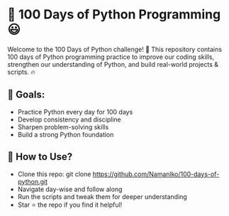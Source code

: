 # 📘 100 Days of Python Programming 😃

Welcome to the 100 Days of Python challenge! 🚀 This repository contains 100 days of Python programming practice to improve our coding skills, strengthen our understanding of Python, and build real-world projects & scripts. 🔥

## 🎯 Goals:
- Practice Python every day for 100 days
- Develop consistency and discipline
- Sharpen problem-solving skills
- Build a strong Python foundation

## 📌 How to Use?
- Clone this repo: git clone https://github.com/Namanlko/100-days-of-python.git
- Navigate day-wise and follow along
- Run the scripts and tweak them for deeper understanding
- Star ⭐ the repo if you find it helpful!